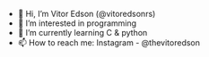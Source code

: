 - 👋 Hi, I’m Vitor Edson (@vitoredsonrs)
- 👀 I’m interested in programming
- 🌱 I’m currently learning C & python
- 📫 How to reach me: Instagram - @thevitoredson

<!---
vitoredsonrs/vitoredsonrs is a ✨ special ✨ repository because its `README.md` (this file) appears on your GitHub profile.
You can click the Preview link to take a look at your changes.
--->
